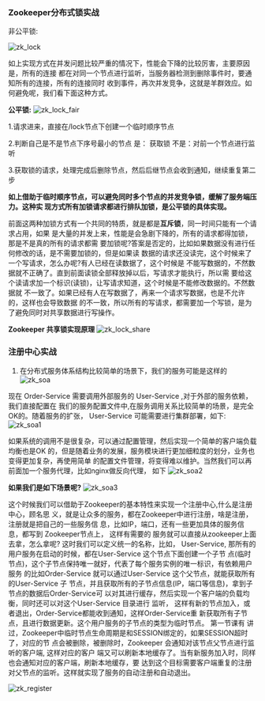 ### Zookeeper分布式锁实战

非公平锁:

![zk_lock](../../images/zk_lock.png)

如上实现方式在并发问题比较严重的情况下，性能会下降的比较厉害，主要原因是，所有的连接
都在对同一个节点进行监听，当服务器检测到删除事件时，要通知所有的连接，所有的连接同时
收到事件，再次并发竞争，这就是羊群效应。如何避免呢，我们看下面这种方式。

**公平锁:**
![zk_lock_fair](../../images/zk_lock_fair.png)

1.请求进来，直接在/lock节点下创建一个临时顺序节点

2.判断自己是不是节点下序号最小的节点
    是： 获取锁
    不是：对前一个节点进行监听

3.获取锁的请求，处理完成后删除节点，然后后继节点会收到通知，继续重复第二步

**如上借助于临时顺序节点，可以避免同时多个节点的并发竞争锁，缓解了服务端压力。这种实
  现方式所有加锁请求都进行排队加锁，是公平锁的具体实现。**
  
前面这两种加锁方式有一个共同的特质，就是都是**互斥锁**，同一时间只能有一个请求占用，如果
是大量的并发上来，性能是会急剧下降的，所有的请求都得加锁，那是不是真的所有的请求都需
要加锁呢?答案是否定的，比如如果数据没有进行任何修改的话，是不需要加锁的，但是如果读
数据的请求还没读完，这个时候来了一个写请求，怎么办呢?有人已经在读数据了，这个时候是
不能写数据的，不然数据就不正确了。直到前面读锁全部释放掉以后，写请求才能执行，所以需
要给这个读请求加一个标识(读锁)，让写请求知道，这个时候是不能修改数据的。不然数据就
不一致了。如果已经有人在写数据了，再来一个请求写数据，也是不允许的，这样也会导致数据
的不一致，所以所有的写请求，都需要加一个写锁，是为了避免同时对共享数据进行写操作。

**Zookeeper 共享锁实现原理**
![zk_lock_share](../../images/zk_lock_share.png)

### 注册中心实战
1. 在分布式服务体系结构比较简单的场景下，我们的服务可能是这样的
![zk_soa](../../images/zk_soa.png)

现在 Order-Service 需要调用外部服务的 User-Service ,对于外部的服务依赖，我们直接配置在 我们的服务配置文件中,在服务调用关系比较简单的场景，是完全OK的。随着服务的扩张， User-Service 可能需要进行集群部署，如下:
![zk_soa1](../../images/zk_soa1.png)

如果系统的调用不是很复杂，可以通过配置管理，然后实现一个简单的客户端负载均衡也是OK 的，但是随着业务的发展，服务模块进行更加细粒度的划分，业务也变得更加复杂，再使用简单 的配置文件管理，将变得难以维护。当然我们可以再前面加一个服务代理，比如nginx做反向代理， 如下
![zk_soa2](../../images/zk_soa2.png)

**如果我们是如下场景呢?**
![zk_soa3](../../images/zk_soa3.png)

这个时候我们可以借助于Zookeeper的基本特性来实现一个注册中心,什么是注册中心，顾名思 义，就是让众多的服务，都在Zookeeper中进行注册，啥是注册，注册就是把自己的一些服务信 息，比如IP，端口，还有一些更加具体的服务信息，都写到 Zookeeper节点上， 这样有需要的 服务就可以直接从zookeeper上面去拿，怎么拿呢? 这时我们可以定义统一的名称，比如， User-Service, 那所有的用户服务在启动的时候，都在User-Service 这个节点下面创建一个子节 点(临时节点)，这个子节点保持唯一就好，代表了每个服务实例的唯一标识，有依赖用户服务 的比如Order-Service 就可以通过User-Service 这个父节点，就能获取所有的User-Service 子 节点，并且获取所有的子节点信息(IP，端口等信息)，拿到子节点的数据后Order-Service可 以对其进行缓存，然后实现一个客户端的负载均衡，同时还可以对这个User-Service 目录进行 监听， 这样有新的节点加入，或者退出，Order-Service都能收到通知，这样Order-Service重 新获取所有子节点，且进行数据更新。这个用户服务的子节点的类型为临时节点。 第一节课有 讲过，Zookeeper中临时节点生命周期是和SESSION绑定的，如果SESSION超时了，对应的节 点会被删除，被删除时，Zookeeper 会通知对该节点父节点进行监听的客户端, 这样对应的客户 端又可以刷新本地缓存了。当有新服务加入时，同样也会通知对应的客户端，刷新本地缓存，要 达到这个目标需要客户端重复的注册对父节点的监听。这样就实现了服务的自动注册和自动退出。

![zk_register](../../images/zk_register.png)



  